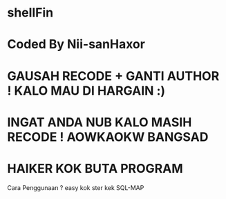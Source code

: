 # shellFin

# Coded By Nii-sanHaxor 

# GAUSAH RECODE + GANTI AUTHOR ! KALO MAU DI HARGAIN :)

# INGAT ANDA NUB KALO MASIH RECODE ! AOWKAOKW BANGSAD 

# HAIKER KOK BUTA PROGRAM 


Cara Penggunaan  ? easy kok ster kek SQL-MAP 

